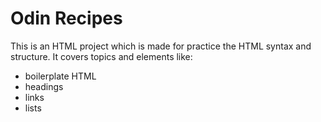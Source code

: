 # Odin Recipes
This is an HTML project which is made for practice the HTML syntax and structure.
It covers topics and elements like:
- boilerplate HTML
- headings
- links
- lists